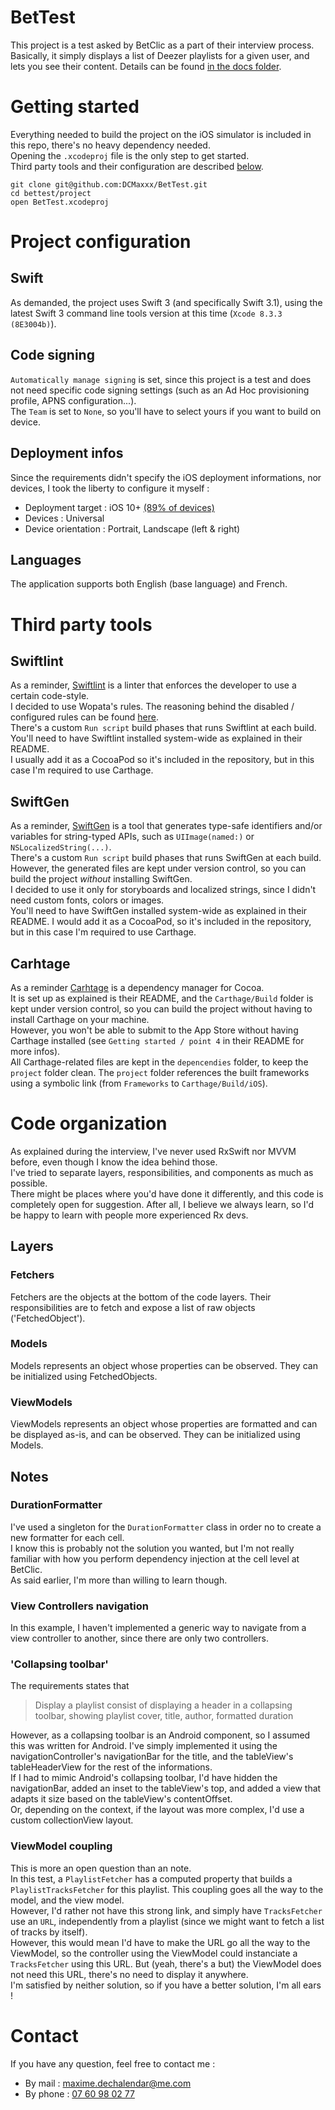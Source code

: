 # BetTest

This project is a test asked by BetClic as a part of their interview process.  
Basically, it simply displays a list of Deezer playlists for a given user, and lets you see their content. Details can be found [in the docs folder](./docs/requirements.txt).  

# Getting started

Everything needed to build the project on the iOS simulator is included in this repo, there's no heavy dependency needed.  
Opening the `.xcodeproj` file is the only step to get started.   
Third party tools and their configuration are described [below](#third-party-tools).
```
git clone git@github.com:DCMaxxx/BetTest.git
cd bettest/project
open BetTest.xcodeproj
```

# Project configuration

## Swift
As demanded, the project uses Swift 3 (and specifically Swift 3.1), using the latest Swift 3 command line tools version at this time (`Xcode 8.3.3 (8E3004b)`).  

## Code signing
`Automatically manage signing` is set, since this project is a test and does not need specific code signing settings (such as an Ad Hoc provisioning profile, APNS configuration...).  
The `Team` is set to `None`, so you'll have to select yours if you want to build on device.

## Deployment infos
Since the requirements didn't specify the iOS deployment informations, nor devices, I took the liberty to configure it myself :
  - Deployment target : iOS 10+ [(89% of devices)](https://developer.apple.com/support/app-store/)
  - Devices : Universal
  - Device orientation : Portrait, Landscape (left & right)

## Languages
The application supports both English (base language) and French.

# Third party tools

## Swiftlint
As a reminder, [Swiftlint](https://github.com/realm/SwiftLint) is a linter that enforces the developer to use a certain code-style.  
I decided to use Wopata's rules. The reasoning behind the disabled / configured rules can be found [here](https://github.com/Wopamax/SwiftLintRules).  
There's a custom `Run script` build phases that runs Swiftlint at each build.  
You'll need to have Swiftlint installed system-wide as explained in their README.  
I usually add it as a CocoaPod so it's included in the repository, but in this case I'm required to use Carthage.

## SwiftGen
As a reminder, [SwiftGen](https://github.com/SwiftGen/SwiftGen) is a tool that generates type-safe identifiers and/or variables for string-typed APIs, such as `UIImage(named:)` or `NSLocalizedString(...)`.  
There's a custom `Run script` build phases that runs SwiftGen at each build. However, the generated files are kept under version control, so you can build the project _without_ installing SwiftGen.  
I decided to use it only for storyboards and localized strings, since I didn't need custom fonts, colors or images.  
You'll need to have SwiftGen installed system-wide as explained in their README. I would add it as a CocoaPod, so it's included in the repository, but in this case I'm required to use Carthage.

## Carhtage
As a reminder [Carhtage](https://github.com/Carthage/Carthage) is a dependency manager for Cocoa.  
It is set up as explained is their README, and the `Carthage/Build` folder is kept under version control, so you can build the project without having to install Carthage on your machine.  
However, you won't be able to submit to the App Store without having Carthage installed (see `Getting started / point 4` in their README for more infos).  
All Carthage-related files are kept in the `depencendies` folder, to keep the `project` folder clean. The `project` folder references the built frameworks using a symbolic link (from `Frameworks` to `Carthage/Build/iOS`).

# Code organization

As explained during the interview, I've never used RxSwift nor MVVM before, even though I know the idea behind those.  
I've tried to separate layers, responsibilities, and components as much as possible.  
There might be places where you'd have done it differently, and this code is completely open for suggestion. After all, I believe we always learn, so I'd be happy to learn with people more experienced Rx devs.

## Layers

### Fetchers
Fetchers are the objects at the bottom of the code layers. Their responsibilities are to fetch and expose a list of raw objects ('FetchedObject').

### Models
Models represents an object whose properties can be observed. They can be initialized using FetchedObjects.

### ViewModels
ViewModels represents an object whose properties are formatted and can be displayed as-is, and can be observed. They can be initialized using Models.

## Notes

### DurationFormatter
I've used a singleton for the `DurationFormatter` class in order no to create a new formatter for each cell.  
I know this is probably not the solution you wanted, but I'm not really familiar with how you perform dependency injection at the cell level at BetClic.  
As said earlier, I'm more than willing to learn though.

### View Controllers navigation
In this example, I haven't implemented a generic way to navigate from a view controller to another, since there are only two controllers.  

### 'Collapsing toolbar'
The requirements states that 
> Display a playlist consist of displaying a header in a collapsing toolbar, showing playlist cover, title, author, formatted duration  

However, as a collapsing toolbar is an Android component, so I assumed this was written for Android. I've simply implemented it using the navigationController's navigationBar for the title, and the tableView's tableHeaderView for the rest of the informations.  
If I had to mimic Android's collapsing toolbar, I'd have hidden the navigationBar, added an inset to the tableView's top, and added a view that adapts it size based on the tableView's contentOffset.  
Or, depending on the context, if the layout was more complex, I'd use a custom collectionView layout.

### ViewModel coupling
This is more an open question than an note.  
In this test, a `PlaylistFetcher` has a computed property that builds a `PlaylistTracksFetcher` for this playlist. This coupling goes all the way to the model, and the view model.  
However, I'd rather not have this strong link, and simply have `TracksFetcher` use an `URL`, independently from a playlist (since we might want to fetch a list of tracks by itself).  
However, this would mean I'd have to make the URL go all the way to the ViewModel, so the controller using the ViewModel could instanciate a `TracksFetcher` using this URL. But (yeah, there's a but) the ViewModel does not need this URL, there's no need to display it anywhere.  
I'm satisfied by neither solution, so if you have a better solution, I'm all ears !

# Contact
If you have any question, feel free to contact me :
- By mail : [maxime.dechalendar@me.com](maxime.dechalendar@me.com)
- By phone : [07 60 98 02 77](tel:+33760980277)

